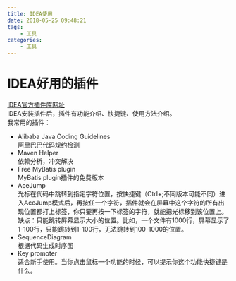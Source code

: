 ```yaml
---
title: IDEA使用
date: 2018-05-25 09:48:21
tags:
    - 工具
categories:
    - 工具
---
```

# IDEA好用的插件
[IDEA官方插件库网址](https://plugins.jetbrains.com/)  
IDEA安装插件后，插件有功能介绍、快捷键、使用方法介绍。  
我常用的插件：  
- Alibaba Java Coding Guidelines  
阿里巴巴代码规约检测  
- Maven Helper  
依赖分析，冲突解决
- Free MyBatis plugin  
MyBatis plugin插件的免费版本
- AceJump  
光标在代码中跳转到指定字符位置，按快捷键（Ctrl+;不同版本可能不同）进入AceJump模式后，再按任一个字符，插件就会在屏幕中这个字符的所有出现位置都打上标签，你只要再按一下标签的字符，就能把光标移到该位置上。  
缺点：只能跳转屏幕显示大小的位置。比如，一个文件有1000行，屏幕显示了1-100行，只能跳转到1-100行，无法跳转到100-1000的位置。
- SequenceDiagram  
根据代码生成时序图
- Key promoter  
适合新手使用。当你点击鼠标一个功能的时候，可以提示你这个功能快捷键是什么。
